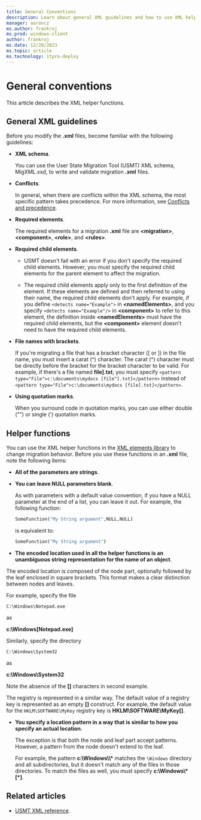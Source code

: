 ```yaml
---
title: General Conventions
description: Learn about general XML guidelines and how to use XML helper functions in the XML Elements library to change migration behavior.
manager: aaroncz
ms.author: frankroj
ms.prod: windows-client
author: frankroj
ms.date: 12/20/2023
ms.topic: article
ms.technology: itpro-deploy
---
```


# General conventions

This article describes the XML helper functions.

## General XML guidelines

Before you modify the **.xml** files, become familiar with the following guidelines:

- **XML schema**.

    You can use the User State Migration Tool (USMT) XML schema, MigXML.xsd, to write and validate migration **.xml** files.

- **Conflicts**.

    In general, when there are conflicts within the XML schema, the most specific pattern takes precedence. For more information, see [Conflicts and precedence](usmt-conflicts-and-precedence.md).

- **Required elements**.

    The required elements for a migration **.xml** file are **\<migration\>**, **\<component\>**, **\<role\>**, and **\<rules\>**.

- **Required child elements**.

  - USMT doesn't fail with an error if you don't specify the required child elements. However, you must specify the required child elements for the parent element to affect the migration.

  - The required child elements apply only to the first definition of the element. If these elements are defined and then referred to using their name, the required child elements don't apply. For example, if you define `<detects name="Example">` in **\<namedElements\>**, and you specify `<detects name="Example"/>` in **\<component\>** to refer to this element, the definition inside **\<namedElements\>** must have the required child elements, but the **\<component\>** element doesn't need to have the required child elements.

- **File names with brackets**.

    If you're migrating a file that has a bracket character (\[ or \]) in the file name, you must insert a carat (^) character.  The carat (^) character must be directly before the bracket for the bracket character to be valid. For example, if there's a file named **file].txt**, you must specify `<pattern type="File">c:\documents\mydocs [file^].txt]</pattern>` instead of `<pattern type="File">c:\documents\mydocs [file].txt]</pattern>`.

- **Using quotation marks**.

    When you surround code in quotation marks, you can use either double ("") or single (') quotation marks.

## Helper functions

You can use the XML helper functions in the [XML elements library](usmt-xml-elements-library.md) to change migration behavior. Before you use these functions in an **.xml** file, note the following items:

- **All of the parameters are strings**.

- **You can leave NULL parameters blank**.

  As with parameters with a default value convention, if you have a NULL parameter at the end of a list, you can leave it out. For example, the following function:

  ```cmd
  SomeFunction("My String argument",NULL,NULL)
  ```

  is equivalent to:

  ```cmd
  SomeFunction("My String argument")
  ```

- **The encoded location used in all the helper functions is an unambiguous string representation for the name of an object**.

 The encoded location is composed of the node part, optionally followed by the leaf enclosed in square brackets. This format makes a clear distinction between nodes and leaves.

  For example, specify the file
  
  `C:\Windows\Notepad.exe`
  
  as
  
  **c:\\Windows\[Notepad.exe\]**
  
  Similarly, specify the directory
  
  `C:\Windows\System32`
  
  as
  
  **c:\\Windows\\System32**
  
  Note the absence of the **\[\]** characters in second example.

  The registry is represented in a similar way. The default value of a registry key is represented as an empty **\[\]** construct. For example, the default value for the `HKLM\SOFTWARE\MyKey` registry key is **HKLM\\SOFTWARE\\MyKey\[\]**.

- **You specify a location pattern in a way that is similar to how you specify an actual location**.

  The exception is that both the node and leaf part accept patterns. However, a pattern from the node doesn't extend to the leaf.

  For example, the pattern **c:\\Windows\\\\\*** matches the `\Windows` directory and all subdirectories, but it doesn't match any of the files in those directories. To match the files as well, you must specify **c:\\Windows\\\*\[\*\]**.

## Related articles

- [USMT XML reference](usmt-xml-reference.md).
